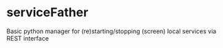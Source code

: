 # serviceFather
Basic python manager for (re)starting/stopping (screen) local services via REST interface 
